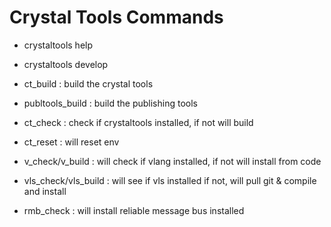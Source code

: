 # Crystal Tools Commands

- crystaltools help
- crystaltools develop

- ct_build          : build the crystal tools
- publtools_build   : build the publishing tools
- ct_check          : check if crystaltools installed, if not will build
- ct_reset          : will reset env
  
- v_check/v_build       : will check if vlang installed, if not will install from code
- vls_check/vls_build   : will see if vls installed if not, will pull git & compile and install
- rmb_check : will install reliable message bus installed
